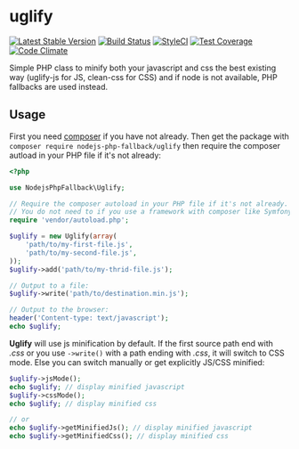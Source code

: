 # uglify
[![Latest Stable Version](https://poser.pugx.org/nodejs-php-fallback/uglify/v/stable.png)](https://packagist.org/packages/nodejs-php-fallback/uglify)
[![Build Status](https://travis-ci.org/kylekatarnls/uglify.svg?branch=master)](https://travis-ci.org/kylekatarnls/uglify)
[![StyleCI](https://styleci.io/repos/64242033/shield?style=flat)](https://styleci.io/repos/64242033)
[![Test Coverage](https://codeclimate.com/github/kylekatarnls/uglify/badges/coverage.svg)](https://codecov.io/github/kylekatarnls/uglify?branch=master)
[![Code Climate](https://codeclimate.com/github/kylekatarnls/uglify/badges/gpa.svg)](https://codeclimate.com/github/kylekatarnls/uglify)

Simple PHP class to minify both your javascript and css the best existing way (uglify-js for JS, clean-css for CSS) and if node is not available, PHP fallbacks are used instead.

## Usage

First you need [composer](https://getcomposer.org/) if you have not already. Then get the package with ```composer require nodejs-php-fallback/uglify``` then require the composer autload in your PHP file if it's not already:
```php
<?php

use NodejsPhpFallback\Uglify;

// Require the composer autoload in your PHP file if it's not already.
// You do not need to if you use a framework with composer like Symfony, Laravel, etc.
require 'vendor/autoload.php';

$uglify = new Uglify(array(
    'path/to/my-first-file.js',
    'path/to/my-second-file.js',
));
$uglify->add('path/to/my-thrid-file.js');

// Output to a file:
$uglify->write('path/to/destination.min.js');

// Output to the browser:
header('Content-type: text/javascript');
echo $uglify;
```

**Uglify** will use js minification by default. If the first source path end with *.css* or you use ```->write()``` with a path ending with *.css*, it will switch to CSS mode. Else you can switch manually or get explicitly JS/CSS minified:

```php
$uglify->jsMode();
echo $uglify; // display minified javascript
$uglify->cssMode();
echo $uglify; // display minified css

// or
echo $uglify->getMinifiedJs(); // display minified javascript
echo $uglify->getMinifiedCss(); // display minified css
```
